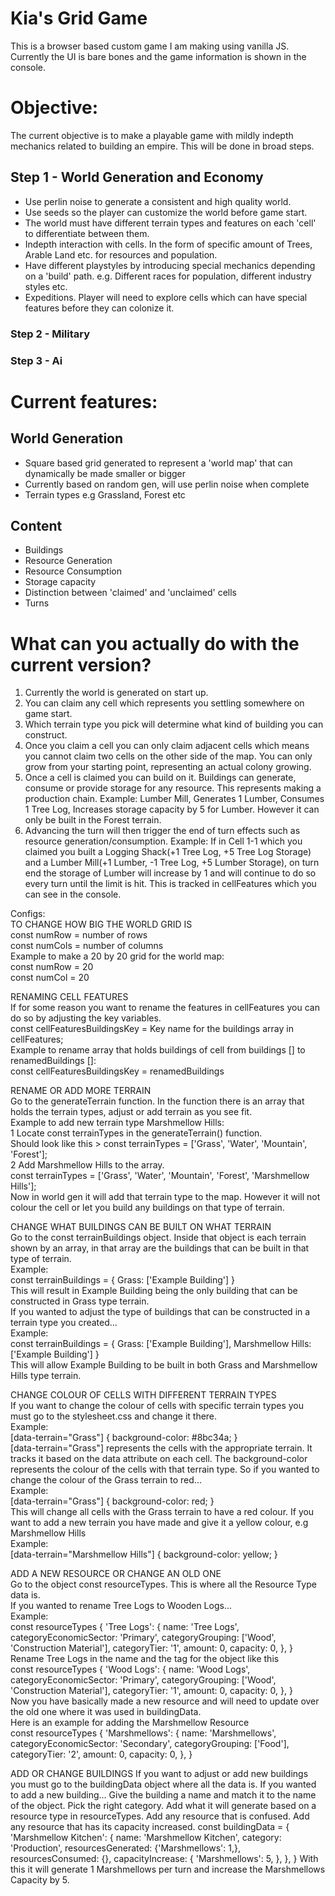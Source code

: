 # Kia's Grid Game 
This is a browser based custom game I am making using vanilla JS.
Currently the UI is bare bones and the game information is shown in the console.

# Objective:
The current objective is to make a playable game with mildly indepth mechanics related to building an empire. This will be done in broad steps.

## Step 1 - World Generation and Economy 
- Use perlin noise to generate a consistent and high quality world.
- Use seeds so the player can customize the world before game start. 
- The world must have different terrain types and features on each 'cell' to differentiate between them. 
- Indepth interaction with cells. In the form of specific amount of Trees, Arable Land etc. for resources and  population. 
- Have different playstyles by introducing special mechanics depending on a 'build' path. e.g. Different races for population, different industry styles etc. 
- Expeditions. Player will need to explore cells which can have special features before they can colonize it. 

### Step 2 - Military 
### Step 3 - Ai

# Current features: 
## World Generation 
- Square based grid generated to represent a 'world map' that can dynamically be made smaller or bigger 
- Currently based on random gen, will use perlin noise when complete 
- Terrain types e.g Grassland, Forest etc 

## Content 
- Buildings  
- Resource Generation 
- Resource Consumption 
- Storage capacity 
- Distinction between 'claimed' and 'unclaimed' cells
- Turns

# What can you actually do with the current version?
1. Currently the world is generated on start up.
2. You can claim any cell which represents you settling somewhere on game start.
3. Which terrain type you pick will determine what kind of building you can construct.
4. Once you claim a cell you can only claim adjacent cells which means you cannot claim two cells on the other side of the map. You can only grow from your starting point, representing an actual colony growing.
5. Once a cell is claimed you can build on it. Buildings can generate, consume or provide storage for any resource. This represents making a production chain.
Example: Lumber Mill, Generates 1 Lumber, Consumes 1 Tree Log, Increases storage capacity by 5 for Lumber. However it can only be built in the Forest terrain.
6. Advancing the turn will then trigger the end of turn effects such as resource generation/consumption.
Example: If in Cell 1-1 which you claimed you built a Logging Shack(+1 Tree Log, +5 Tree Log Storage) and a Lumber Mill(+1 Lumber, -1 Tree Log, +5 Lumber Storage), on turn end the storage of Lumber will increase by 1 and will continue to do so every turn until the limit is hit. This is tracked in cellFeatures which you can see in the console.

Configs: <br/>
TO CHANGE HOW BIG THE WORLD GRID IS <br/>
    const numRow = number of rows <br/>
    const numCols = number of columns <br/>
Example to make a 20 by 20 grid for the world map: <br/>
    const numRow = 20 <br/>
    const numCol = 20 <br/>

RENAMING CELL FEATURES <br/>
If for some reason you want to rename the features in cellFeatures you can do so by adjusting the key variables. <br/>
    const cellFeaturesBuildingsKey = Key name for the buildings array in cellFeatures; <br/>
Example to rename array that holds buildings of cell from buildings [] to renamedBuildings []: <br/>
    const cellFeaturesBuildingsKey = renamedBuildings <br/>

RENAME OR ADD MORE TERRAIN <br/>
Go to the generateTerrain function. In the function there is an array that holds the terrain types, adjust or add terrain
as you see fit. <br/>
Example to add new terrain type Marshmellow Hills: <br/>
   1 Locate const terrainTypes in the generateTerrain() function. <br/>
    Should look like this >  const terrainTypes = ['Grass', 'Water', 'Mountain', 'Forest']; <br/>
   2 Add Marshmellow Hills to the array. <br/>
    const terrainTypes = ['Grass', 'Water', 'Mountain', 'Forest', 'Marshmellow Hills']; <br/>
    Now in world gen it will add that terrain type to the map. However it will not colour the cell or let you build any buildings on that type of terrain. <br/>

CHANGE WHAT BUILDINGS CAN BE BUILT ON WHAT TERRAIN <br/>
    Go to the const terrainBuildings object. Inside that object is each terrain shown by an array, in that array are the buildings that can be built in that type of terrain. <br/>
Example: <br/>
    const terrainBuildings = {
    Grass: ['Example Building']
    } <br/>
This will result in Example Building being the only building that can be constructed in Grass type terrain. <br/>
If you wanted to adjust the type of buildings that can be constructed in a terrain type you created... <br/>
Example: <br/>
    const terrainBuildings = {
    Grass: ['Example Building'],
    Marshmellow Hills: ['Example Building']
    } <br/>
This will allow Example Building to be built in both Grass and Marshmellow Hills type terrain. <br/>

CHANGE COLOUR OF CELLS WITH DIFFERENT TERRAIN TYPES <br/>
If you want to change the colour of cells with specific terrain types you must go to the stylesheet.css and change it there. <br/>
Example:<br/>
    [data-terrain="Grass"] {
    background-color: #8bc34a; 
    } <br/>
[data-terrain="Grass"] represents the cells with the appropriate terrain. It tracks it based on the data attribute on each cell. The background-color represents the colour of the cells with that terrain type. So if you wanted to change the colour of the Grass terrain to red... <br/>
Example: <br/>
    [data-terrain="Grass"] {
    background-color: red; 
    } <br/>
This will change all cells with the Grass terrain to have a red colour. If you want to add a new terrain you have made and give it a yellow colour, e.g Marshmellow Hills <br/>
Example: <br/>
    [data-terrain="Marshmellow Hills"] {
    background-color: yellow; 
    } <br/>

ADD A NEW RESOURCE OR CHANGE AN OLD ONE <br/>
Go to the object const resourceTypes. This is where all the Resource Type data is.  <br/>
If you wanted to rename Tree Logs to Wooden Logs... <br/>
Example: <br/>
    const resourceTypes {
        'Tree Logs': {
        name: 'Tree Logs',
        categoryEconomicSector: 'Primary',
        categoryGrouping: ['Wood', 'Construction Material'],
        categoryTier: '1',
        amount: 0,
        capacity: 0,
        },
    } <br/>
Rename Tree Logs in the name and the tag for the object like this <br/>
    const resourceTypes {
        'Wood Logs': {
        name: 'Wood Logs',
        categoryEconomicSector: 'Primary',
        categoryGrouping: ['Wood', 'Construction Material'],
        categoryTier: '1',
        amount: 0,
        capacity: 0,
        },
    } <br/>
Now you have basically made a new resource and will need to update over the old one where it was used in buildingData.<br/>
Here is an example for adding the Marshmellow Resource <br/>
     const resourceTypes {
        'Marshmellows': {
        name: 'Marshmellows',
        categoryEconomicSector: 'Secondary',
        categoryGrouping: ['Food'],
        categoryTier: '2',
        amount: 0,
        capacity: 0,
        },
    } <br/>

ADD OR CHANGE BUILDINGS
If you want to adjust or add new buildings you must go to the buildingData object where all the data is.
If you wanted to add a new building...
Give the building a name and match it to the name of the object. Pick the right category. Add what it will generate based on a resource type in resourceTypes. Add any resource that is confused. Add any resource that has its capacity increased.
    const buildingData = {
    'Marshmellow Kitchen': {
        name: 'Marshmellow Kitchen',
        category: 'Production',
        resourcesGenerated: {'Marshmellows': 1,},
        resourcesConsumed: {},
        capacityIncrease: {
        'Marshmellows': 5,
        },
        },
    }
With this it will generate 1 Marshmellows per turn and increase the Marshmellows Capacity by 5.
